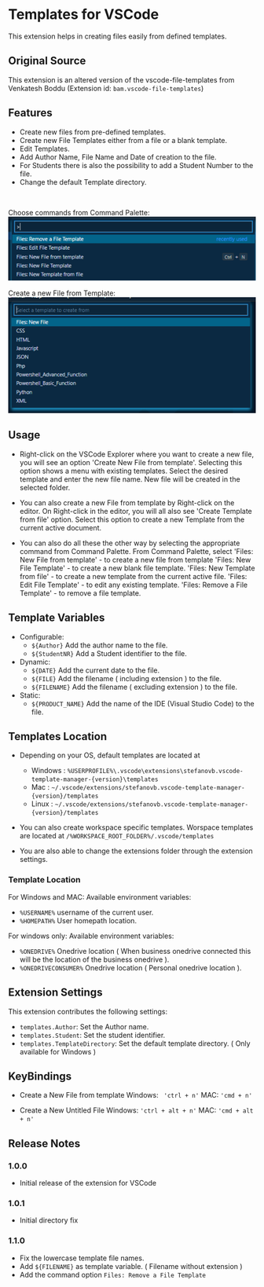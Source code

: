 # Templates for VSCode

This extension helps in creating files easily from defined templates.
<br/>

## Original Source

This extension is an altered version of the vscode-file-templates from Venkatesh Boddu (Extension id: `bam.vscode-file-templates`)

## Features

* Create new files from pre-defined templates.
* Create new File Templates either from a file or a blank template.
* Edit Templates.
* Add Author Name, File Name and Date of creation to the file. 
* For Students there is also the possibility to add a Student Number to the file.
* Change the default Template directory.

<br/>

Choose commands from Command Palette:</br>
![Command Palette](https://github.com/2MuchLag4you/vscode-template-manager/raw/master/images/Command-Pallete.png)

Create a new File from Template:</br>
![New File](https://github.com/2MuchLag4you/vscode-template-manager/raw/master/images/Create-New-File.png)
<br/>

## Usage

* Right-click on the VSCode Explorer where you want to create a new file, you will see an option 'Create New File from template'.
  Selecting this option shows a menu with existing templates. Select the desired template and enter the new file name. New file 
  will be created in the selected folder.

* You can also create a new File from template by Right-click on the editor. On Right-click in the editor, you will all also see 
  'Create Template from file' option. Select this option to create a new Template from the current active document.

* You can also do all these the other way by selecting the appropriate command from Command Palette. From Command Palette, select 
    'Files: New File from template'   -   to create a new file from template
    'Files: New File Template'        -   to create a new blank file template.
    'Files: New Template from file'   -   to create a new template from the current active file.
    'Files: Edit File Template'       -   to edit any existing template.
    'Files: Remove a File Template'   -   to remove a file template.

## Template Variables
* Configurable:
  * `${Author}` Add the author name to the file.
  * `${StudentNR}` Add a Student identifier to the file.
* Dynamic:
  * `${DATE}` Add the current date to the file.
  * `${FILE}` Add the filename ( including extension ) to the file.
  * `${FILENAME}` Add the filename ( excluding extension ) to the file.
* Static:
  * `${PRODUCT_NAME}` Add the name of the IDE (Visual Studio Code) to the file.

## Templates Location

* Depending on your OS, default templates are located at 
    * Windows : `%USERPROFILE%\.vscode\extensions\stefanovb.vscode-template-manager-{version}\templates`
    * Mac : `~/.vscode/extensions/stefanovb.vscode-template-manager-{version}/templates`
    * Linux : `~/.vscode/extensions/stefanovb.vscode-template-manager-{version}/templates`

* You can also create workspace specific templates. 
    Worspace templates are located at  `/%WORKSPACE_ROOT_FOLDER%/.vscode/templates`

* You are also able to change the extensions folder through the extension settings.

### Template Location
For Windows and MAC: 
Available environment variables:
- `%USERNAME%` username of the current user.
- `%HOMEPATH%` User homepath location.

For windows only:
Available environment variables:
- `%ONEDRIVE%` Onedrive location ( When business onedrive connected this will be the location of the business onedrive ).
- `%ONEDRIVECONSUMER%` Onedrive location ( Personal onedrive location ).


## Extension Settings

This extension contributes the following settings:

* `templates.Author`: Set the Author name.
* `templates.Student`: Set the student identifier.
* `templates.TemplateDirectory`: Set the default template directory. ( Only available for Windows )

## KeyBindings

* Create a New File from template
    Windows:  ` 'ctrl + n'`
    MAC: `'cmd + n'`

* Create a New Untitled File
    Windows: `'ctrl + alt + n'`
    MAC: `'cmd + alt + n'`

## Release Notes

### 1.0.0
- Initial release of the extension for VSCode

### 1.0.1
- Initial directory fix

### 1.1.0
- Fix the lowercase template file names.
- Add `${FILENAME}` as template variable. ( Filename without extension )
- Add the command option `Files: Remove a File Template`